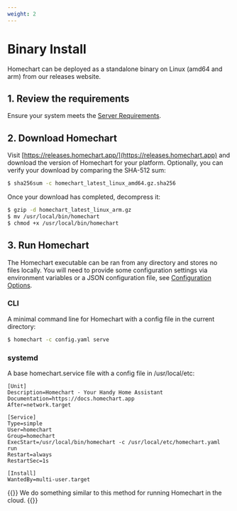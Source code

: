 ```yaml
---
weight: 2
---
```


# Binary Install

Homechart can be deployed as a standalone binary on Linux (amd64 and arm) from our releases website.

## 1. Review the requirements

Ensure your system meets the [Server Requirements](/installing-homechart/server/on-your-network/installation/requirements/).

## 2. Download Homechart

Visit [https://releases.homechart.app/](https://releases.homechart.app) and download the version of Homechart for your platform.  Optionally, you can verify your download by comparing the SHA-512 sum:

```bash
$ sha256sum -c homechart_latest_linux_amd64.gz.sha256
```

Once your download has completed, decompress it:

```bash
$ gzip -d homechart_latest_linux_arm.gz
$ mv /usr/local/bin/homechart
$ chmod +x /usr/local/bin/homechart
```

## 3. Run Homechart

The Homechart executable can be ran from any directory and stores no files locally.  You will need to provide some configuration settings via environment variables or a JSON configuration file, see [Configuration Options](/installing-homechart/server/on-your-network/installation/configuration-options/).

### CLI

A minimal command line for Homechart with a config file in the current directory:

```bash
$ homechart -c config.yaml serve
```

### systemd

A base homechart.service file with a config file in /usr/local/etc:

```systemd
[Unit]
Description=Homechart - Your Handy Home Assistant
Documentation=https://docs.homechart.app
After=network.target

[Service]
Type=simple
User=homechart
Group=homechart
ExecStart=/usr/local/bin/homechart -c /usr/local/etc/homechart.yaml run
Restart=always
RestartSec=1s

[Install]
WantedBy=multi-user.target
```

{{<hint info>}}
We do something similar to this method for running Homechart in the cloud.
{{</hint>}}

